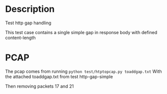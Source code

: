 # Description

Test http gap handling

This test case contains a single simple gap in response body with defined content-length

# PCAP

The pcap comes from running
`python test/htptopcap.py toaddgap.txt`
With the attached toaddgap.txt from test http-gap-simple

Then removing packets 17 and 21
